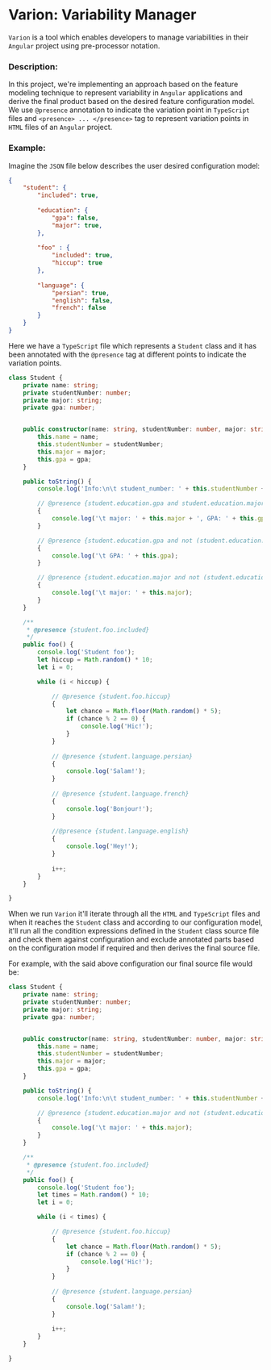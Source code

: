 # Varion: Variability Manager
`Varion` is a tool which enables developers to manage variabilities in their `Angular` project using pre-processor notation.


### Description:
In this project, we're implementing an approach based on the feature modeling technique to represent variability in ‍‍`Angular` applications and derive the final product based on the desired feature configuration model. We use `@presence` annotation to indicate the variation point in `TypeScript` files and `<presence> ... </presence>` tag to represent variation points in `HTML` files of an `Angular` project.

### Example:

Imagine the `JSON` file below describes the user desired configuration model:

```json
{
    "student": {
        "included": true,
        
        "education": {
            "gpa": false, 
            "major": true, 
        },
        
        "foo" : {
            "included": true,
            "hiccup": true
        },
        
        "language": {
            "persian": true,
            "english": false,
            "french": false
        }    
    }
}
```

Here we have a `TypeScript` file which represents a `Student` class and it has been annotated with the `@presence` tag at different points to indicate the variation points.


```TypeScript
class Student {
    private name: string;
    private studentNumber: number;
    private major: string;
    private gpa: number;


    public constructor(name: string, studentNumber: number, major: string, gpa: number) {
        this.name = name;
        this.studentNumber = studentNumber;
        this.major = major;
        this.gpa = gpa;
    }

    public toString() {
        console.log('Info:\n\t student_number: ' + this.studentNumber + '\n\t name: ' + this.name);

        // @presence {student.education.gpa and student.education.major}
        {
            console.log('\t major: ' + this.major + ', GPA: ' + this.gpa);
        }

        // @presence {student.education.gpa and not (student.education.major)}
        {
            console.log('\t GPA: ' + this.gpa);
        }

        // @presence {student.education.major and not (student.education.gpa)}
        {
            console.log('\t major: ' + this.major);
        }
    }

    /**
     * @presence {student.foo.included}
     */
    public foo() {
        console.log('Student foo');
        let hiccup = Math.random() * 10;
        let i = 0;

        while (i < hiccup) {

            // @presence {student.foo.hiccup}
            {
                let chance = Math.floor(Math.random() * 5);
                if (chance % 2 == 0) {
                    console.log('Hic!');
                }
            }
            
            // @presence {student.language.persian}
            {
                console.log('Salam!');
            }
            
            // @presence {student.language.french}
            {
                console.log('Bonjour!');
            }
            
            //@presence {student.language.english}
            {
                console.log('Hey!');
            }
            
            i++;
        }
    }

}
```
When we run `Varion` it'll iterate through all the `HTML` and `TypeScript` files and when it reaches the `Student` class and according to our configuration model, it'll run all the condition expressions defined in the `Student` class source file and check them against configuration and exclude annotated parts based on the configuration model if required and then derives the final source file.

For example, with the said above configuration our final source file would be:

```TypeScript
class Student {
    private name: string;
    private studentNumber: number;
    private major: string;
    private gpa: number;


    public constructor(name: string, studentNumber: number, major: string, gpa: number) {
        this.name = name;
        this.studentNumber = studentNumber;
        this.major = major;
        this.gpa = gpa;
    }

    public toString() {
        console.log('Info:\n\t student_number: ' + this.studentNumber + '\n\t name: ' + this.name);

        // @presence {student.education.major and not (student.education.gpa)}
        {
            console.log('\t major: ' + this.major);
        }
    }

    /**
     * @presence {student.foo.included}
     */
    public foo() {
        console.log('Student foo');
        let times = Math.random() * 10;
        let i = 0;

        while (i < times) {

            // @presence {student.foo.hiccup}
            {
                let chance = Math.floor(Math.random() * 5);
                if (chance % 2 == 0) {
                    console.log('Hic!');
                }
            }
            
            // @presence {student.language.persian}
            {
                console.log('Salam!');
            }
            
            i++;
        }
    }

}
```
